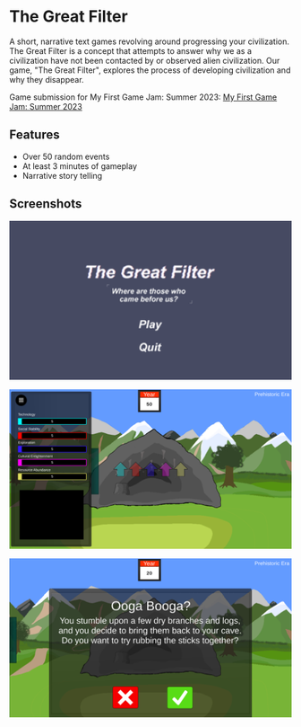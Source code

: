 # The Great Filter

A short, narrative text games revolving around progressing your civilization. The Great Filter is a concept that attempts to answer why we as a civilization have not been contacted by or observed alien civilization. Our game, "The Great Filter", explores the process of developing civilization and why they disappear.

Game submission for My First Game Jam: Summer 2023: [My First Game Jam: Summer 2023](https://itch.io/jam/my-first-game-jam-summer-2023)

## Features
- Over 50 random events
- At least 3 minutes of gameplay
- Narrative story telling

## Screenshots

![Menu](Screenshots/menuscreen.png)

![Gameplay](Screenshots/ui.png)

![Random Event](Screenshots/randomevent.png)
